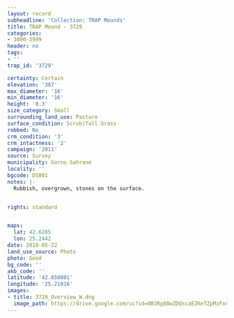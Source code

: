 ```yaml
---
layout: record
subheadline: 'Collection: TRAP Mounds'
title: TRAP Mound - 3729
categories:
- 3000-3999
header: no
tags:
- ''
trap_id: '3729'

certainty: Certain
elevation: '387'
max_diameter: '16'
min_diameter: '16'
height: '0.3'
size_category: Small
surrounding_land_use: Pasture
surface_condition: Scrub|Tall Grass
robbed: No
crm_condition: '3'
crm_intactness: '2'
campaign: '2011'
source: Survey
municipality: Gorno Sahrane
locality: ''
bgcode: DS001
notes: |-
  Rubbish, overgrown, stones on the surface.


rights: standard


maps:
  lat: 42.6285
  lon: 25.2442
date: 2018-05-22
land_use_source: Photo
photo: Good
bg_code: ''
akb_code: ''
latitude: '42.658001'
longitude: '25.21016'
images:
- title: 3729_Overview_W.dng
  image_path: https://drive.google.com/uc?id=0B3Rg88wZDQscaEZKeTZpMzFxeUk
---
```

